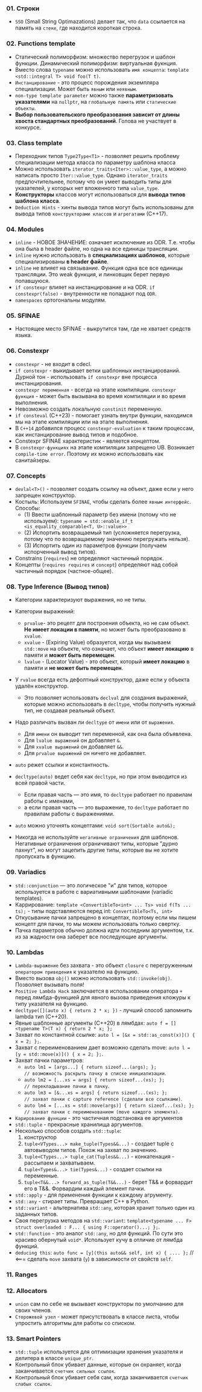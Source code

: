 ### 01. Строки

- `SSO` (Small String Optimazations) делает так, что `data` ссылается на память на `стеке`, где находится короткая строка.

### 02. Functions template

- Статический полиморфизм: множество перегрузок и шаблон функции. Динамический полиморфизм: виртуальная фукнция.
- Вместо слова `typename` можно использовать `имя концепта`: `template <std::integral T> void foo(T t)`.
- `Инстанцирование` - это процесс порождения экземпляра специализации. Может быть `явным` или `неявным`.
- `non-type template parameter` можно также **параметризовать указателями** на `nullptr`, на `глобальную память` или `статические объекты`.
- **Выбор пользовательского преобразования зависит от длины хвоста стандартных преобразований**. Голова не участвует в конкурсе.

### 03. Class template

- Переходник типов `Type2Type<T1>` - позволяет решить проблему специализации метода класса по параметру шаблона класса
- Можно использовать `iterator_traits<Iter>::value_type`, а можно написать просто `Iter::value_type`. Однако `iterator_traits` предпочтительнее, потому что он умеет выводить типы для указателей, у которых нет вложенного типа `value_type`.
- **Конструкторы** классов могут использоваться для **вывода типов шаблона класса**.
- `Deduction Hints` - хинты вывода типов могут быть использованы для вывода типов `конструкторами классов` и `агрегатами` (С++17).

### 04. Modules

- `inline` - НОВОЕ ЗНАЧЕНИЕ: означает исключение из ODR. Т.е. чтобы она была в header файле, но одна на все единицы трансляции.
- `inline` нужно использовать в **специализациях шаблонов**, которые специализированы **в header файле**.
- `inline` не влияет на связывание. Функция одна все все единицы трансляции. Это weak функция, и линковщик берет первую попавшуюся.
- `if constexpr` влияет на инстанцирование и на ODR. `if constexpr(false)` - внутренности не попадают под `ODR`.
- `namespaces` ортогональны модулям.

### 05. SFINAE

- Настоящее место SFINAE - выкрутится там, где не хватает средств языка.

### 06. Constexpr

- `constexpr` - не входит в cdecl.
- `if constexpr` - выкидывает ветки шаблонных инстанцирований. Дурной тон - использовать `if constexpr` вне процесса инстанцирования.
- `constexpr переменная` - всегда на этапе компиляции. `constexpr функция` - может быть вызывана во время компиляции и во время выполнения.
- Невозможно создать локальную `constinit` переменную.
- `if consteval` (C++23) - помогает узнать внутри функции, находимся мы на этапе компиляции или на этапе выполнения.
- В `C++14` добавился процесс `constexpr-evaluation` к таким процессам, как инстанцирование вывод типов и подобное.
- Constexpr SFINAE характеристик - является концептом.
- В `constexpr-функциях` на этапе компиляции запрещено UB. Возникает `compile-time error`. Поэтому их можно использовать как санитайзеры.

### 07. Concepts

- `devlal<T>()` - позволяет создать ссылку на объект, даже если у него запрещен конструктор.
- Костыль: Используем `SFINAE`, чтобы сделать более `явным интерфейс`. Способы:
  - (1) Ввести шаблонный параметр без имени (потому что не используем): `typename = std::enable_if_t <is_equality_comparable<T, U>::value>>`
  - (2) Испортить возвращаемый тип (усложняется перегрузка, потому что по возвращаемому значению перегружать нельзя).
  - (3) Испортить один из параметров функции (получаем испорченный вывод типов).
- Constrains (`requires`) не определяют частичный порядок.
- Концепты (`requires requires` и `concept`) определяют над собой частичный порядок (частное-общее).

### 08. Type Inference (Вывод типов)

- Категории характеризуют выражения, но не типы.

- Категории выражений:
  - `prvalue`- это рецепт для построения объекта, но не сам объект. **Не имеет локации в памяти**, но может быть преобразовано в `xvalue`.
  - `xvalue` - (Expiring Value) образуется, когда мы вызываем `std::move` на объекте, что означает, что объект **имеет локацию** в памяти и **может быть перемещен**.
  - `lvalue` - (Locator Value) - это объект, который **имеет локацию** в памяти и **не может быть перемещен**.

- У `rvalue` всегда есть дефолтный конструктор, даже если у объекта удалён конструктор.
  - Это позволяет использовать `declval` для создания выражений, которые можно использовать в `decltype`, чтобы получить нужный тип, не создавая реальный объект.
- Надо различать вызван ли `decltype` от `имени` или от `выражения`.
  - Для `имени` он выводит тип переменной, как она была объявлена.
  - Для `lvalue выражений` он добавляет `&`.
  - Для `xvalue выражений` он добавляет `&&`.
  - Для `prvalue выражений` он ничего не добавляет.

- `auto` режет ссылки и константность.
- `decltype(auto)` ведет себя как `decltype`, но при этом выводится из всей правой части.
  - Если правая часть — это имя, то `decltype` работает по правилам работы с именами,
  - а если правая часть — это выражение, то `decltype` работает по правилам работы с выражениями.
- `auto` можно уточнять концептами: `void sort(Sortable auto&);`
- Никогда не используйте `негативные ограничения` для шаблонов. Негативные ограничения ограничивают типы, которые "дурно пахнут", но могут зацепить другие типы, которые вы не хотите пропускать в функцию.

### 09. Variadics

- `std::conjunction` — это логическое "и" для типов, которое используется в работе с вариативными шаблонами (variadic templates).
- Каррирование: `template <ConvertibleTo<int> ... Ts> void f(Ts ... ts);` - типы подставляются перед int: `ConvertibleTo<Ts, int>`
- Откусывание пачки запрещено в концептах, поэтому если мы пишем концепт для пачки, то мы можем использовать только свертку.
- Пачка параметров обычно должна идти последним аргументом, т.к. из за жадности она заберет все последующие аргументы.

### 10. Lambdas

- `Lambda-выражение` без захвата - это объект `closure` с перегруженным `оператором приведения` к указателю на функцию.
- Вместо вызова `obj()` можно использовать `std::invoke(obj)`. Позволяет вызывать поля!
- `Positive Lambda Hack` заключается в использовании оператора `+` перед лямбда-функцией для явного вызова приведения кложуры к типу указателя на функцию.
- `decltype([](auto x) { return 2 * x; })` - лучший способ запомнить lambda тип (С++20).
- Явные шаблонные аргументы (С++20) в лямбдах: `auto f = []<typename T>(T x) { return 2 * x; };`
- Захват по константной ссылке: `auto l = [&x = std::as_const(x)]() { x = 2; };`.
- Захват c переименованием дает возможно сделать move: `auto l = [y = std::move(x)]() { x = 2; };`.
- Захват пачки параметров:
  - `auto lm1 = [args...] { return sizeof...(args); };                 // возможность раскрыть пачку в списке инициализации`.
  - `auto lm2 = [...xs = args] { return sizeof...(xs); };              // перекладывание пачки в пачку`.
  - `auto lm3 = [&...xs = args] { return sizeof...(xs); };             // захват пачки с capture reference (сделали все ссылками)`.
  - `auto lm4 = [...xs = std::move(args)] { return sizeof...(xs); };   // захват пачки с переименованием (move каждого элемента)`.
- `Карирование функции` - это частичная подстановка ее аргументов
- `std::tuple` - прекрасные хранилища аргументов.
- Несколько способов создать `std::tuple`:
  1. конструктор
  2. `tuple<VTypes...> make_tuple(Types&&...)` - создает tuple с автовыводом типов. Похож на захват по значению.
  3. `tuple<CTypes...> tuple_cat(Tuples&&...)` - конкатенация - рассыпаем и захватываем.
  4. `tuple<Types&...> tie(Types&...)` - создает ссылки на переменные.
  5. `tuple<T&&...> forward_as_tuple(T&&...)` - берет T&& и форвардит его в T&&. Форвардим каждый элемент пачки.
- `std::apply` - для применения функции к каждому агрументу.
- `std::any` - стирает типы. Превращает С++ в Python.
- `std::variant` - альтернатива `std::any`, которая хранит только один из заданных типов.
- Своя перегрузка методов на `std::variant`: `template<typename ... F> struct overloaded : F... { using F::operator()...; };`.
- `std::function` - это аналог `std::any`, но для функций. По сути это красиво обернутый `void*`. Использует кучу в отличие от лямбда функций.
- `deducing this`: `auto func = [y](this auto&& self, int x) { .... };`  // <=== сделать `move` захвата (`y`) в зависимости от свойств `self`.

### 11. Ranges

### 12. Allocators

- `union` сам по себе не вызывает конструкторы по умолчанию для своих членов.
- `Сторожевой узел` - может присутствовать в классе листа, чтобы упростить алгоритмы для работы со списком.

### 13. Smart Pointers

- `std::tuple` используется для оптимизации хранения указателя и делитера в классе `unique_ptr`.
- Контрольный блок убивает данные, которые он охраняет, когда заканчивается `счетчик сильных ссылок`.
- Контрольный блок убивает себя сам, когда заканчивается `счетчик слабых ссылок`.
